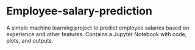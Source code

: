 # Employee-salary-prediction
A simple machine learning project to predict employee salaries based on experience and other features. Contains a Jupyter Notebook with code, plots, and outputs.

